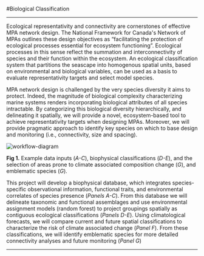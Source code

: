 #Biological Classification


***
Ecological representativity and connectivity are cornerstones of effective MPA network design.  The National Framework for Canada's Network of MPAs outlines these design objectives as “facilitating the protection of ecological processes essential for ecosystem functioning”. Ecological processes in this sense reflect the summation and interconnectivity of species and their function within the ecosystem. An ecological classification system that partitions the seascape into homogenous spatial units, based on environmental and biological variables, can be used as a basis to evaluate representativity targets and select model species. 

MPA network design is challenged by the very species diversity it aims to protect. Indeed, the magnitude of biological complexity characterizing marine systems renders incorporating biological attributes of all species intractable. By categorizing this biological diversity hierarchically, and delineating it spatially, we will provide a novel, ecosystem-based tool to achieve representativity targets when designing MPAs. Moreover, we will provide pragmatic approach to identify key species on which to base design and monitoring (i.e., connectivity, size and spacing). 


![workflow-diagram](vignettes/Figure1.jpg)

__Fig 1.__ Example data inputs (_A-C_), biophysical classifications (_D-E_), and the selection of areas prone to climate associated composition change (_G_), and emblematic species (_G_). 


This project will develop a biophysical database, which integrates species-specific observational information, functional traits, and environmental correlates of species presence (_Panels A-C_). From this database we will delineate taxonomic and functional assemblages and use environmental assignment models (random forest) to project groupings spatially as contiguous ecological classifications (_Panels D-E_). Using climatological forecasts, we will compare current and future spatial classifications to characterize the risk of climate associated change (_Panel F_). From these classifications, we will identify emblematic species for more detailed connectivity analyses and future monitoring (_Panel G_)


***